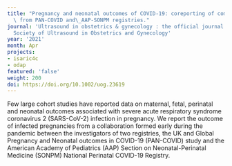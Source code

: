 ```yaml
---
title: "Pregnancy and neonatal outcomes of COVID-19: coreporting of common outcomes\
  \ from PAN-COVID and\_AAP-SONPM registries."
journal: 'Ultrasound in obstetrics & gynecology : the official journal of the International
  Society of Ultrasound in Obstetrics and Gynecology'
year: '2021'
month: Apr
projects:
- isaric4c
- odap
featured: 'false'
weight: 200
doi: https://doi.org/10.1002/uog.23619
---
```


Few large cohort studies have reported data on maternal, fetal, perinatal and neonatal outcomes associated with severe acute respiratory syndrome coronavirus 2 (SARS-CoV-2) infection in pregnancy. We report the outcome of infected pregnancies from a collaboration formed early during the pandemic between the investigators of two registries, the UK and Global Pregnancy and Neonatal outcomes in COVID-19 (PAN-COVID) study and the American Academy of Pediatrics (AAP) Section on Neonatal-Perinatal Medicine (SONPM) National Perinatal COVID-19 Registry.